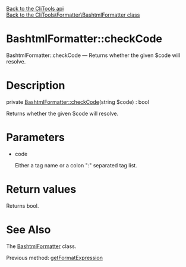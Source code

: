 [Back to the CliTools api](https://github.com/lingtalfi/CliTools/blob/master/doc/api/CliTools.md)<br>
[Back to the CliTools\Formatter\BashtmlFormatter class](https://github.com/lingtalfi/CliTools/blob/master/doc/api/CliTools/Formatter/BashtmlFormatter.md)


BashtmlFormatter::checkCode
================



BashtmlFormatter::checkCode — Returns whether the given $code will resolve.




Description
================


private [BashtmlFormatter::checkCode](https://github.com/lingtalfi/CliTools/blob/master/doc/api/CliTools/Formatter/BashtmlFormatter/checkCode.md)(string $code) : bool




Returns whether the given $code will resolve.




Parameters
================


- code

    Either a tag name or a colon ":" separated tag list.


Return values
================

Returns bool.







See Also
================

The [BashtmlFormatter](https://github.com/lingtalfi/CliTools/blob/master/doc/api/CliTools/Formatter/BashtmlFormatter.md) class.

Previous method: [getFormatExpression](https://github.com/lingtalfi/CliTools/blob/master/doc/api/CliTools/Formatter/BashtmlFormatter/getFormatExpression.md)<br>

